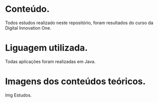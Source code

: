 # Conteúdo.

Todos estudos realizado neste repositório, foram resultados do curso da Digital Innovation One.

# Liguagem utilizada.

Todas aplicações foram realizadas em Java.

# Imagens dos conteúdos teóricos.

Img Estudos.
